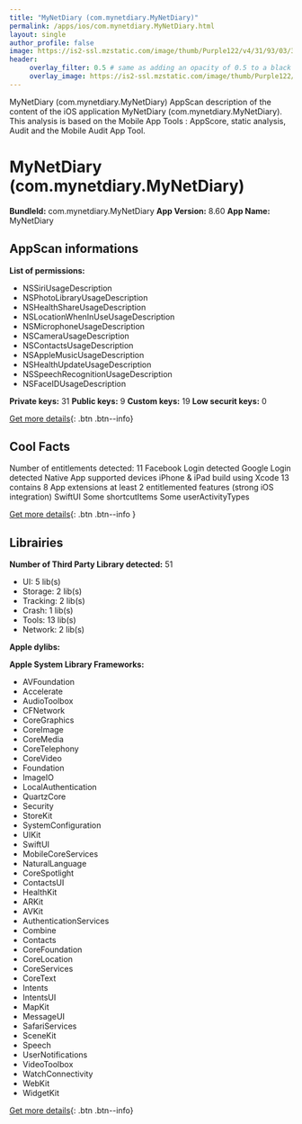 ```yaml
---
title: "MyNetDiary (com.mynetdiary.MyNetDiary)"
permalink: /apps/ios/com.mynetdiary.MyNetDiary.html
layout: single
author_profile: false
image: https://is2-ssl.mzstatic.com/image/thumb/Purple122/v4/31/93/03/3193031c-2e8d-6667-e1a6-5cc92ca5be57/AppIconFree-0-1x_U007emarketing-0-0-0-7-0-0-85-220.png/512x512bb.jpg
header: 
     overlay_filter: 0.5 # same as adding an opacity of 0.5 to a black background
     overlay_image: https://is2-ssl.mzstatic.com/image/thumb/Purple122/v4/31/93/03/3193031c-2e8d-6667-e1a6-5cc92ca5be57/AppIconFree-0-1x_U007emarketing-0-0-0-7-0-0-85-220.png/512x512bb.jpg
---
```

MyNetDiary (com.mynetdiary.MyNetDiary) AppScan description of the content of the iOS application MyNetDiary (com.mynetdiary.MyNetDiary). This analysis is based on the Mobile App Tools : AppScore, static analysis, Audit and the Mobile Audit App Tool.

# MyNetDiary (com.mynetdiary.MyNetDiary)

**BundleId:** com.mynetdiary.MyNetDiary
**App Version:** 8.60
**App Name:** MyNetDiary


## AppScan informations 

**List of permissions:** 
- NSSiriUsageDescription
- NSPhotoLibraryUsageDescription
- NSHealthShareUsageDescription
- NSLocationWhenInUseUsageDescription
- NSMicrophoneUsageDescription
- NSCameraUsageDescription
- NSContactsUsageDescription
- NSAppleMusicUsageDescription
- NSHealthUpdateUsageDescription
- NSSpeechRecognitionUsageDescription
- NSFaceIDUsageDescription
  
  
**Private keys:** 31
**Public keys:** 9
**Custom keys:** 19
**Low securit keys:** 0
  
[Get more details](/pricing.html){: .btn .btn--info}

## Cool Facts

Number of entitlements detected: 11
Facebook Login detected
Google Login detected
Native App
supported devices iPhone & iPad
build using Xcode 13
contains 8 App extensions
at least 2 entitlemented features (strong iOS integration)
SwiftUI
Some shortcutItems 
Some userActivityTypes
  
[Get more details](/pricing.html){: .btn .btn--info }

## Librairies 
**Number of Third Party Library detected:** 51
- UI: 5 lib(s)
- Storage: 2 lib(s)
- Tracking: 2 lib(s)
- Crash: 1 lib(s)
- Tools: 13 lib(s)
- Network: 2 lib(s)


**Apple dylibs:**


**Apple System Library Frameworks:**
- AVFoundation
- Accelerate
- AudioToolbox
- CFNetwork
- CoreGraphics
- CoreImage
- CoreMedia
- CoreTelephony
- CoreVideo
- Foundation
- ImageIO
- LocalAuthentication
- QuartzCore
- Security
- StoreKit
- SystemConfiguration
- UIKit
- SwiftUI
- MobileCoreServices
- NaturalLanguage
- CoreSpotlight
- ContactsUI
- HealthKit
- ARKit
- AVKit
- AuthenticationServices
- Combine
- Contacts
- CoreFoundation
- CoreLocation
- CoreServices
- CoreText
- Intents
- IntentsUI
- MapKit
- MessageUI
- SafariServices
- SceneKit
- Speech
- UserNotifications
- VideoToolbox
- WatchConnectivity
- WebKit
- WidgetKit


  
[Get more details](/pricing.html){: .btn .btn--info}

